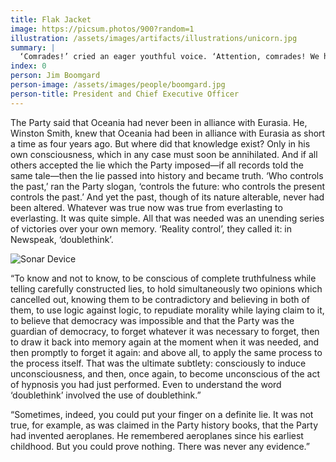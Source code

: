 ```yaml
---
title: Flak Jacket
image: https://picsum.photos/900?random=1
illustration: /assets/images/artifacts/illustrations/unicorn.jpg
summary: |
  ‘Comrades!’ cried an eager youthful voice. ‘Attention, comrades! We have glorious news for you. We have won the battle for production! Returns now completed of the output of all classes of consumption goods show that the standard of living has risen by no less than 20 per cent over the past year.
index: 0
person: Jim Boomgard
person-image: /assets/images/people/boomgard.jpg
person-title: President and Chief Executive Officer
---
```


The Party said that Oceania had never been in alliance with Eurasia. He, Winston Smith, knew that Oceania had been in alliance with Eurasia as short a time as four years ago. But where did that knowledge exist? Only in his own consciousness, which in any case must soon be annihilated. And if all others accepted the lie which the Party imposed—if all records told the same tale—then the lie passed into history and became truth. ‘Who controls the past,’ ran the Party slogan, ‘controls the future: who controls the present controls the past.’ And yet the past, though of its nature alterable, never had been altered. Whatever was true now was true from everlasting to everlasting. It was quite simple. All that was needed was an unending series of victories over your own memory. ‘Reality control’, they called it: in Newspeak, ‘doublethink’.

![Sonar Device](https://picsum.photos/1000/600?random=1)

“To know and not to know, to be conscious of complete truthfulness while telling carefully constructed lies, to hold simultaneously two opinions which cancelled out, knowing them to be contradictory and believing in both of them, to use logic against logic, to repudiate morality while laying claim to it, to believe that democracy was impossible and that the Party was the guardian of democracy, to forget whatever it was necessary to forget, then to draw it back into memory again at the moment when it was needed, and then promptly to forget it again: and above all, to apply the same process to the process itself. That was the ultimate subtlety: consciously to induce unconsciousness, and then, once again, to become unconscious of the act of hypnosis you had just performed. Even to understand the word ‘doublethink’ involved the use of doublethink.”

“Sometimes, indeed, you could put your finger on a definite lie. It was not true, for example, as was claimed in the Party history books, that the Party had invented aeroplanes. He remembered aeroplanes since his earliest childhood. But you could prove nothing. There was never any evidence.”